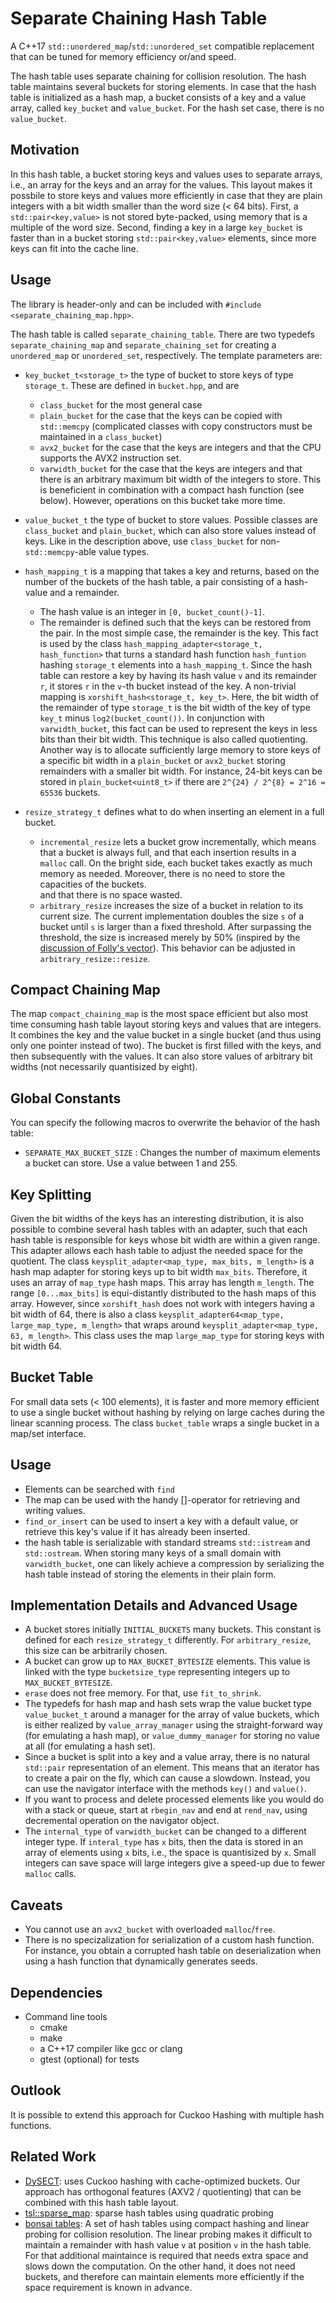 Separate Chaining Hash Table
============================

A C++17 `std::unordered_map`/`std::unordered_set` compatible replacement that can be tuned for memory efficiency or/and speed.

The hash table uses separate chaining for collision resolution.
The hash table maintains several buckets for storing elements.
In case that the hash table is initialized as a hash map, a bucket consists of a key and a value array, called `key_bucket` and `value_bucket`.
For the hash set case, there is no `value_bucket`.

## Motivation

In this hash table, a bucket storing keys and values uses to separate arrays, i.e., an array for the keys and an array for the values.
This layout makes it possbile to store keys and values more efficiently in case that they are plain integers with a bit width smaller than the word size (< 64 bits).
First, a `std::pair<key,value>` is not stored byte-packed, using memory that is a multiple of the word size.
Second, finding a key in a large `key_bucket` is faster than in a bucket storing `std::pair<key,value>` elements, since more keys can fit into the cache line.


## Usage

The library is header-only and can be included with `#include <separate_chaining_map.hpp>`.

The hash table is called `separate_chaining_table`. 
There are two typedefs `separate_chaining_map` and `separate_chaining_set` for creating a `unordered_map` or `unordered_set`, respectively.
The template parameters are:

- `key_bucket_t<storage_t>` the type of bucket to store keys of type `storage_t`. These are defined in `bucket.hpp`, and are
  - `class_bucket` for the most general case
  - `plain_bucket` for the case that the keys can be copied with `std::memcpy` (complicated classes with copy constructors must be maintained in a `class_bucket`)
  - `avx2_bucket` for the case that the keys are integers and that the CPU supports the AVX2 instruction set.
  - `varwidth_bucket` for the case that the keys are integers and that there is an arbitrary maximum bit width of the integers to store. This is beneficient in combination with a compact hash function (see below). However, operations on this bucket take more time.

- `value_bucket_t` the type of bucket to store values. Possible classes are `class_bucket` and `plain_bucket`, which can also store values instead of keys. 
Like in the description above, use `class_bucket` for non-`std::memcpy`-able value types.

- `hash_mapping_t` is a mapping that takes a key and returns, based on the number of the buckets of the hash table, a pair consisting of a hash-value and a remainder.
  - The hash value is an integer in `[0, bucket_count()-1]`. 
  - The remainder is defined such that the keys can be restored from the pair. In the most simple case, the remainder is the key. 
    This fact is used by the class `hash_mapping_adapter<storage_t, hash_function>` that turns a standard hash function `hash_funtion` hashing `storage_t` elements into a `hash_mapping_t`.
	Since the hash table can restore a key by having its hash value `v` and its remainder `r`, it stores `r` in the `v`-th bucket instead of the key.
A non-trivial mapping is `xorshift_hash<storage_t, key_t>`. Here, the bit width of the remainder of type `storage_t` is the bit width of the key of type `key_t` minus `log2(bucket_count())`. 
In conjunction with `varwidth_bucket`, this fact can be used to represent the keys in less bits than their bit width.
This technique is also called quotienting.
Another way is to allocate sufficiently large memory to store keys of a specific bit width in a `plain_bucket` or `avx2_bucket` storing remainders with a smaller bit width. For instance, 24-bit keys can be stored in `plain_bucket<uint8_t>` if there are `2^{24} / 2^{8} = 2^16 = 65536` buckets.

- `resize_strategy_t` defines what to do when inserting an element in a full bucket.
  - `incremental_resize` lets a bucket grow incrementally, which means that a bucket is always full, and that each insertion results in a `malloc` call.
    On the bright side, each bucket takes exactly as much memory as needed. 
    Moreover, there is no need to store the capacities of the buckets.  
    and that there is no space wasted.
  - `arbitrary_resize` increases the size of a bucket in relation to its current size. The current implementation doubles the size `s` of a bucket until `s` is larger than a fixed threshold. 
  After surpassing the threshold, the size is increased merely by 50% (inspired by the [discussion of Folly's vector](https://github.com/facebook/folly/blob/master/folly/docs/FBVector.md)). 
  This behavior can be adjusted in `arbitrary_resize::resize`.

## Compact Chaining Map
The map `compact_chaining_map` is the most space efficient but also most time consuming hash table layout storing keys and values that are integers.
It combines the key and the value bucket in a single bucket (and thus using only one pointer instead of two).
The bucket is first filled with the keys, and then subsequently with the values.
It can also store values of arbitrary bit widths (not necessarily quantisized by eight).

## Global Constants

You can specify the following macros to overwrite the behavior of the hash table:
- `SEPARATE_MAX_BUCKET_SIZE` : Changes the number of maximum elements a bucket can store. Use a value between 1 and 255.

## Key Splitting

Given the bit widths of the keys has an interesting distribution, it is also possible to combine several hash tables with an adapter, such that each hash table is 
responsible for keys whose bit width are within a given range.
This adapter allows each hash table to adjust the needed space for the quotient.
The class `keysplit_adapter<map_type, max_bits, m_length>` is a hash map adapter for storing keys up to bit width `max_bits`.
Therefore, it uses an array of `map_type` hash maps. This array has length `m_length`. 
The range `[0...max_bits]` is equi-distantly distributed to the hash maps of this array.
However, since `xorshift_hash` does not work with integers having a bit width of 64, 
there is also a class `keysplit_adapter64<map_type, large_map_type, m_length>` that wraps around `keysplit_adapter<map_type, 63, m_length>`.
This class uses the map `large_map_type` for storing keys with bit width 64.

## Bucket Table

For small data sets (< 100 elements), it is faster and more memory efficient to use a single bucket without hashing by relying on large caches during the linear scanning process.
The class `bucket_table` wraps a single bucket in a map/set interface. 

## Usage
- Elements can be searched with `find`
- The map can be used with the handy []-operator for retrieving and writing values. 
- `find_or_insert` can be used to insert a key with a default value, or retrieve this key's value if it has already been inserted.
- the hash table is serializable with standard streams `std::istream` and `std::ostream`. When storing many keys of a small domain with `varwidth_bucket`, one can likely achieve a compression by serializing the hash table instead of storing the elements in their plain form.

## Implementation Details and Advanced Usage

- A bucket stores initially `INITIAL_BUCKETS` many buckets. This constant is defined for each `resize_strategy_t` differently. For `arbitrary_resize`, this size can be arbitrarily chosen.
- A bucket can grow up to `MAX_BUCKET_BYTESIZE` elements. This value is linked with the type `bucketsize_type` representing integers up to `MAX_BUCKET_BYTESIZE`.
- `erase` does not free memory. For that, use `fit_to_shrink`.
- The typedefs for hash map and hash sets wrap the value bucket type `value_bucket_t` around a manager for the array of value buckets, which is either realized by `value_array_manager` using the straight-forward way (for emulating a hash map), or `value_dummy_manager` for storing no value at all (for emulating a hash set).
- Since a bucket is split into a key and a value array, there is no natural `std::pair` representation of an element. 
  This means that an iterator has to create a pair on the fly, which can cause a slowdown. 
  Instead, you can use the navigator interface with the methods `key()` and `value()`.
- If you want to process and delete processed elements like you would do with a stack or queue, start at `rbegin_nav` and end at `rend_nav`, using decremental operation on the navigator object.
- The `internal_type` of `varwidth_bucket` can be changed to a different integer type. If `interal_type` has `x` bits, then the data is stored in an array of elements using `x` bits, i.e., the space is quantisized by `x`. Small integers can save space will large integers give a speed-up due to fewer `malloc` calls.


## Caveats
- You cannot use an `avx2_bucket` with overloaded `malloc`/`free`.
- There is no specizalization for serialization of a custom hash function. For instance, you obtain a corrupted hash table on deserialization when using a hash function that dynamically generates seeds.

## Dependencies

- Command line tools
  - cmake
  - make
  - a C++17 compiler like gcc or clang 
  - gtest (optional) for tests

## Outlook
It is possible to extend this approach for Cuckoo Hashing with multiple hash functions.

## Related Work
- [DySECT](https://github.com/TooBiased/DySECT): uses Cuckoo hashing with cache-optimized buckets. Our approach has orthogonal features (AXV2 / quotienting) that can be combined with this hash table layout.
- [tsl::sparse_map](https://github.com/Tessil/sparse-map): sparse hash tables using quadratic probing
- [bonsai tables](https://github.com/tudocomp/compact_sparse_hash): A set of hash tables using compact hashing and linear probing for collision resolution. 
  The linear probing makes it difficult to maintain a remainder with hash value `v` at position `v` in the hash table. For that additional maintaince is required that needs extra space and slows down the computation. On the other hand, it does not need buckets, and therefore can maintain elements more efficiently if the space requirement is known in advance.

